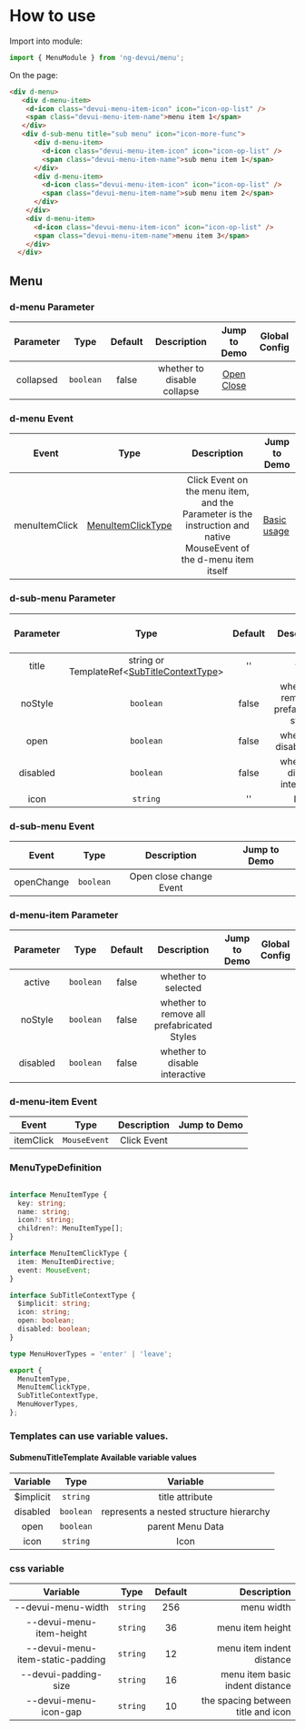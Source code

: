 # How to use

Import into module:

```typescript
import { MenuModule } from 'ng-devui/menu';
```

On the page:

```html
<div d-menu>
   <div d-menu-item>
    <d-icon class="devui-menu-item-icon" icon="icon-op-list" />
    <span class="devui-menu-item-name">menu item 1</span>
   </div>
   <div d-sub-menu title="sub menu" icon="icon-more-func">
      <div d-menu-item>
        <d-icon class="devui-menu-item-icon" icon="icon-op-list" />
        <span class="devui-menu-item-name">sub menu item 1</span>
      </div>
      <div d-menu-item>
        <d-icon class="devui-menu-item-icon" icon="icon-op-list" />
        <span class="devui-menu-item-name">sub menu item 2</span>
      </div>
    </div>
    <div d-menu-item>
      <d-icon class="devui-menu-item-icon" icon="icon-op-list" />
      <span class="devui-menu-item-name">menu item 3</span>
    </div>
  </div>
```

## Menu

### d-menu Parameter

|        Parameter        |                         Type                          |    Default    |                                                                                                                  Description                                                                                                                  | Jump to Demo                                                      |Global Config| 
| :----------------: | :----------------: | :---------------------------------------------------: | :--------: | :------------------------------------------------------------------------------------------------------------------------------------------------------------------------------------------------------------------------------------: | -------------------------------------------------------------- |
|      collapsed      |                       `boolean`                        |  false   |                                                                                    whether to disable collapse                                                                                    | [Open Close](demo#open-close)                                 |

### d-menu Event

|       Event       |                                   Type                                    |                                                                            Description                                                                            | Jump to Demo                    |
| :--------------: | :-----------------------------------------------------------------------: | :--------------------------------------------------------------------------------------------------------------------------------------------------------: | ---------------------------- |
|    menuItemClick    | [MenuItemClickType](#menutypeDefinition) | Click Event on the menu item, and the Parameter is the instruction and native MouseEvent of the d-menu item itself | [Basic usage](demo#basic-usage) |                                                                        | [Basic usage](demo#basic-usage) |


### d-sub-menu Parameter

|        Parameter        |                         Type                          |    Default    |                                                                                                                  Description                                                                                                                  | Jump to Demo                                                      |Global Config| 
| :----------------: | :----------------: | :---------------------------------------------------: | :--------: | :------------------------------------------------------------------------------------------------------------------------------------------------------------------------------------------------------------------------------------: | -------------------------------------------------------------- |
|      title      |                       string or TemplateRef<[SubTitleContextType](#menutypeDefinition)>                       |  ''   |  title                                                                                   |                           |
|      noStyle      |                       `boolean`                        |  false   |  whether to remove all prefabricated styles                                                                                   |                                |
|      open      |                       `boolean`                        |  false   |  whether to disable open                                                                                  |                             |
|      disabled      |                       `boolean`                        |  false   |  whether to disable interactive                                                                              |                                |
|      icon      |                       `string`                        |  ''   |  Icon                                                                         |                               |

### d-sub-menu Event

|       Event       |                                   Type                                    |                                                                            Description                                                                            | Jump to Demo                    |
| :--------------: | :-----------------------------------------------------------------------: | :--------------------------------------------------------------------------------------------------------------------------------------------------------: | ---------------------------- |
|    openChange    | `boolean` | Open close change Event |                                                                                                        |  |

### d-menu-item Parameter

|        Parameter        |                         Type                          |    Default    |                                                                                                                  Description                                                                                                                  | Jump to Demo                                                      |Global Config| 
| :----------------: | :----------------: | :---------------------------------------------------: | :--------: | :------------------------------------------------------------------------------------------------------------------------------------------------------------------------------------------------------------------------------------: | -------------------------------------------------------------- |
|      active      |                       `boolean`                       |  false   |  whether to selected                                                                                   |                           |
|      noStyle      |                       `boolean`                        |  false   |  whether to remove all prefabricated Styles                                                                                         |                                |
|      disabled      |                       `boolean`                        |  false   |  whether to disable interactive                                                                                          |                                |

### d-menu-item Event

|       Event       |                                   Type                                    |                                                                            Description                                                                            | Jump to Demo                    |
| :--------------: | :-----------------------------------------------------------------------: | :--------------------------------------------------------------------------------------------------------------------------------------------------------: | ---------------------------- |
|    itemClick    | `MouseEvent` | Click Event |                                                                                                        |  |



### MenuTypeDefinition

```typescript

interface MenuItemType {
  key: string;
  name: string;
  icon?: string;
  children?: MenuItemType[];
}

interface MenuItemClickType {
  item: MenuItemDirective;
  event: MouseEvent;
}

interface SubTitleContextType {
  $implicit: string;
  icon: string;
  open: boolean;
  disabled: boolean;
}

type MenuHoverTypes = 'enter' | 'leave';

export {
  MenuItemType,
  MenuItemClickType,
  SubTitleContextType,
  MenuHoverTypes,
};

```

### Templates can use variable values.

#### SubmenuTitleTemplate Available variable values

|        Variable        |    Type    |                   Variable                  |
| :----------------: | :--------: | :-----------------------------------------------: |
|       $implicit        |   `string`    |                title attribute                 |
|       disabled       |  `boolean`  |                 represents a nested structure hierarchy                  |
|       open       |   `boolean`    |                 parent Menu Data                  |
|   icon   |  `string`  |        Icon   |


### css variable

|        Variable        |    Type    |        Default    |          Description                    |
| :----------------: | :--------: | :---------------: |---------------------------------: |
|       --devui-menu-width        |   `string`    |      256  |          menu width                 |
|       --devui-menu-item-height       |  `string`  |       36  |          menu item height                  |
|       --devui-menu-item-static-padding       |   `string`    |   12  |     menu item indent distance                |
|   --devui-padding-size   |  `string`  |    16  |     menu item basic indent distance    |
|   --devui-menu-icon-gap  |  `string`  |     10  |   the spacing between title and icon   |
